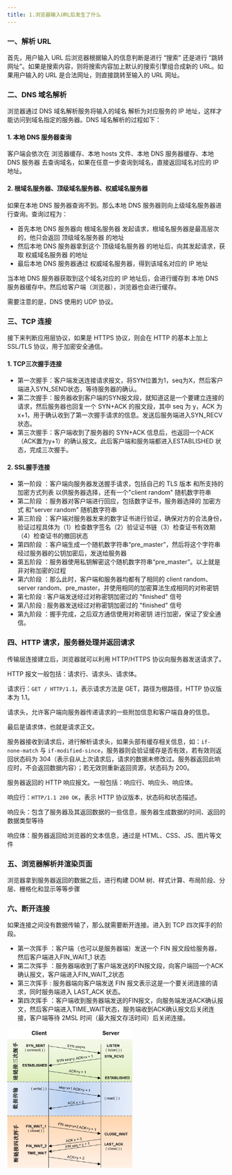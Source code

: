 ```yaml
---
title: 1.浏览器输入URL后发生了什么
---
```


### 一、解析 URL

首先，用户输入 URL 后浏览器根据输入的信息判断是进行 “搜索” 还是进行 “跳转网址”。如果是搜索内容，则将搜索内容加上默认的搜索引擎组合成新的 URL。如果用户输入的 URL 是合法网址，则直接跳转至输入的 URL 网址。

### 二、DNS 域名解析

浏览器通过 DNS 域名解析服务将输入的域名 解析为对应服务的 IP 地址，这样才能访问到域名指定的服务器。DNS 域名解析的过程如下：

#### 1. 本地 DNS 服务器查询

客户端会依次在 浏览器缓存、本地 hosts 文件、本地 DNS 服务器缓存、本地 DNS 服务器 去查询域名，如果在任意一步查询到域名，直接返回域名对应的 IP 地址。

#### 2. 根域名服务器、顶级域名服务器、权威域名服务器

如果在本地 DNS 服务器查询不到。那么本地 DNS 服务器则向上级域名服务器进行查询。查询过程为：

- 首先本地 DNS 服务器向 根域名服务器 发起请求，根域名服务器是最高层次的，他只会返回 顶级域名服务器 的地址
- 然后本地 DNS 服务器拿到这个 顶级域名服务器 的地址后，向其发起请求，获取 权威域名服务器 的地址
- 最后本地 DNS 服务器通过 权威域名服务器，得到该域名对应的 IP 地址

当本地 DNS 服务器获取到这个域名对应的 IP 地址后，会进行缓存到 本地 DNS 服务器缓存中。然后给客户端（浏览器），浏览器也会进行缓存。

需要注意的是，DNS 使用的 UDP 协议。

### 三、TCP 连接

接下来判断应用层协议，如果是 HTTPS 协议，则会在 HTTP 的基本上加上 SSL/TLS 协议，用于加密安全通信。

#### 1. TCP三次握手连接

- 第一次握手：客户端发送连接请求报文，将SYN位置为1，seq为X，然后客户端进入SYN_SEND状态，等待服务器的确认。
- 第二次握手：服务器收到客户端的SYN报文段，就知道这是一个要建立连接的请求，然后服务器也回复一个 SYN+ACK 的报文段，其中 seq 为 y，ACK 为 x+1，用于确认收到了第一次握手请求的信息。发送后服务端进入SYN_RECV状态。
- 第三次握手：客户端收到了服务器的 SYN+ACK 信息后，也返回一个ACK（ACK置为y+1）的确认报文。此后客户端和服务端都进入ESTABLISHED 状态，完成三次握手。

#### 2. SSL握手连接

- 第一阶段 ：客户端向服务器发送握手请求，包括自己的 TLS 版本 和所支持的 加密方式列表 以供服务器选择，还有一个"client random" 随机数字符串
- 第二阶段 ：服务器对客户端进行回应，包括数字证书，服务器选择的 加密方式 和"server random" 随机数字符串
- 第三阶段 ：客户端对服务器发来的数字证书进行验证，确保对方的合法身份，验证过程具体为（1）检查数字签名（2）验证证书链（3）检查证书有效期（4）检查证书的撤回状态
- 第四阶段 ：客户端生成一个随机数字符串“pre_master”，然后将这个字符串经过服务器的公钥加密后，发送给服务器
- 第五阶段 ：服务器使用私钥解密这个随机数字符串“pre_master”。以上就是非对称加密的过程
- 第六阶段 ：那么此时，客户端和服务器均都有了相同的 client random、server random、pre_master，并使用相同的加密算法生成相同的对称密钥
- 第七阶段 : 客户端发送经过对称密钥加密过的 "finished" 信号
- 第八阶段 : 服务器发送经过对称密钥加密过的 "finished" 信号
- 第九阶段 ：握手完成，之后双方通信使用对称密钥 进行加密，保证了安全通信。

### 四、HTTP 请求，服务器处理并返回请求

传输层连接建立后，浏览器就可以利用 HTTP/HTTPS 协议向服务器发送请求了。

HTTP 报文一般包括：请求行、请求头、请求体。

请求行：`GET / HTTP/1.1`，表示请求方法是 GET，路径为根路径，HTTP 协议版本为 1.1。

请求头，允许客户端向服务器传递请求的一些附加信息和客户端自身的信息。

最后是请求体，也就是请求正文。

服务器接收到请求后，进行解析请求头，如果头部有缓存相关信息，如：`if-none-match` 与 `if-modified-since`，服务器则会验证缓存是否有效，若有效则返回状态码为 304（表示自从上次请求后，请求的数据未修改过。服务器返回此响应时，不会返回数据内容）；若无效则重新返回资源，状态码为 200。

服务器返回的 HTTP 响应报文。一般包括：响应行、响应头、响应体。

响应行：`HTTP/1.1 200 OK`，表示 HTTP 协议版本，状态码和状态描述。

响应头：包含了服务器及其返回数据的一些信息，服务器生成数据的时间、返回的数据类型等待

响应体：服务器返回给浏览器的文本信息，通过是 HTML、CSS、JS、图片等文件

### 五、浏览器解析并渲染页面

浏览器拿到服务器返回的数据之后，进行构建 DOM 树、样式计算、布局阶段、分层、栅格化和显示等等步骤

### 六、断开连接

如果连接之间没有数据传输了，那么就需要断开连接。进入到 TCP 四次挥手的阶段。

- 第一次挥手 ：客户端（也可以是服务器端）发送一个 FIN 报文段给服务器，然后客户端进入FIN_WAIT_1 状态
- 第二次挥手 ：服务器端收到了客户端发送的FIN报文段，向客户端回一个ACK确认报文，客户端进入FIN_WAIT_2状态
- 第三次挥手 : 服务器端向客户端发送 FIN 报文表示这是一个要关闭连接的请求，同时服务端进入 LAST_ACK 状态。
- 第四次挥手 ：客户端收到服务器端发送的FIN报文，向服务端发送ACK确认报文，然后客户端进入TIME_WAIT状态，服务端收到ACK确认报文后关闭连接，客户端等待 2MSL 时间（最大报文存活时间）后关闭连接。

<img src="./image/tcp通信图示.png" style="zoom:33%;" />